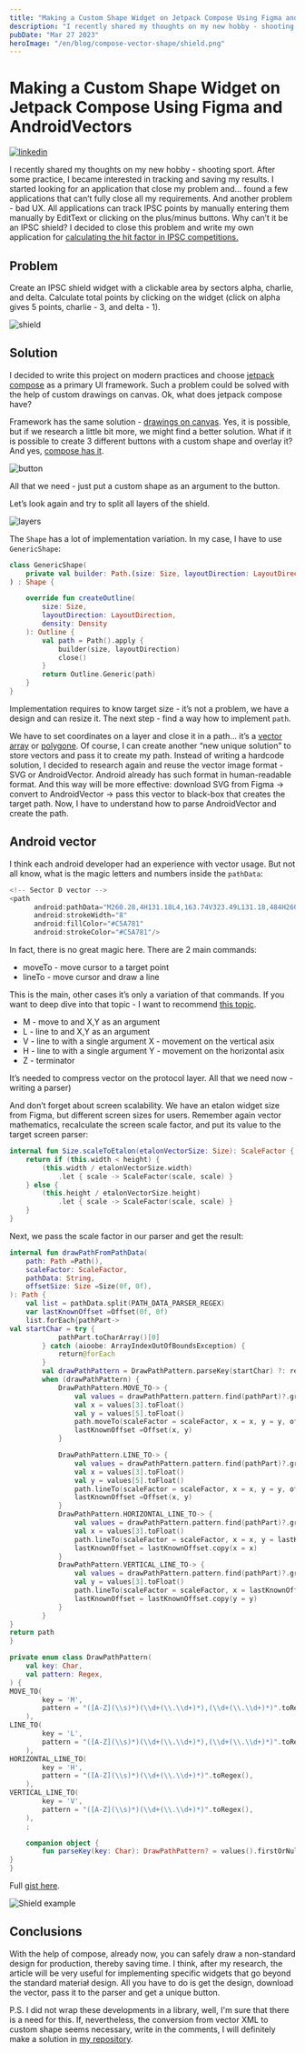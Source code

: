 ```yaml
---
title: "Making a Custom Shape Widget on Jetpack Compose Using Figma and AndroidVectors"
description: "I recently shared my thoughts on my new hobby - shooting sport. After some practice, I became interested in tracking and saving my results. I started looking for an application that close my problem and… found a few applications that can’t fully close all my requirements. And another problem - bad UX. All applications can track IPSC points by manually entering them manually by EditText or clicking on the plus/minus buttons. Why can’t it be an IPSC shield? I decided to close this problem and write my own application for calculating the hit factor in IPSC competitions."
pubDate: "Mar 27 2023"
heroImage: "/en/blog/compose-vector-shape/shield.png"
---
```

# Making a Custom Shape Widget on Jetpack Compose Using Figma and AndroidVectors

<a target="_blank" 
href="https://pavlovskiiilia.medium.com/making-a-custom-shape-widget-on-jetpack-compose-using-figma-and-androidvectors-ef264fc3e3de">
    <img alt="linkedin" src="/medium.svg"/>
</a>

I recently shared my thoughts on my new hobby - shooting sport. After some practice, I became interested in tracking and saving my results. I started looking for an application that close my problem and… found a few applications that can’t fully close all my requirements. And another problem - bad UX. All applications can track IPSC points by manually entering them manually by EditText or clicking on the plus/minus buttons. Why can’t it be an IPSC shield? I decided to close this problem and write my own application for [calculating the hit factor in IPSC competitions.](https://play.google.com/store/apps/details?id=by.bulba.ipsc.calculator)

## Problem

Create an IPSC shield widget with a clickable area by sectors alpha, charlie, and delta. Calculate total points by clicking on the widget (click on alpha gives 5 points, charlie - 3, and delta - 1).

![shield](shield.png)

## Solution

I decided to write this project on modern practices and choose [jetpack compose](https://developer.android.com/jetpack/compose?gclid=Cj0KCQjw2v-gBhC1ARIsAOQdKY1DTNgfsQS9vlnHLapHgj5DMfiaQ23qYEiiYL9NVcbv4RS-v130_iUaAlW2EALw_wcB&gclsrc=aw.ds) as a primary UI framework. Such a problem could be solved with the help of custom drawings on canvas. Ok, what does jetpack compose have?

Framework has the same solution - [drawings on canvas](https://developer.android.com/jetpack/compose/graphics/draw/overview). Yes, it is possible, but if we research a little bit more, we might find a better solution. What if it is possible to create 3 different buttons with a custom shape and overlay it? And yes, [compose has it](https://developer.android.com/reference/kotlin/androidx/compose/material/package-summary#Button(kotlin.Function0,androidx.compose.ui.Modifier,kotlin.Boolean,androidx.compose.foundation.interaction.MutableInteractionSource,androidx.compose.material.ButtonElevation,androidx.compose.ui.graphics.Shape,androidx.compose.foundation.BorderStroke,androidx.compose.material.ButtonColors,androidx.compose.foundation.layout.PaddingValues,kotlin.Function1)).

![button](button.png)

All that we need - just put a custom shape as an argument to the button.

Let’s look again and try to split all layers of the shield.

![layers](layers.png)

The `Shape` has a lot of implementation variation. In my case, I have to use `GenericShape`:

```kotlin
class GenericShape(
    private val builder: Path.(size: Size, layoutDirection: LayoutDirection) -> Unit
) : Shape {

    override fun createOutline(
        size: Size,
        layoutDirection: LayoutDirection,
        density: Density
    ): Outline {
        val path = Path().apply {
            builder(size, layoutDirection)
            close()
        }
        return Outline.Generic(path)
    }
}
```

Implementation requires to know target size - it’s not a problem, we have a design and can resize it. The next step - find a way how to implement `path`.

We have to set coordinates on a layer and close it in a path… it’s a [vector array](https://en.wikipedia.org/wiki/Vector_space) or [polygone](https://en.wikipedia.org/wiki/Polygon). Of course, I can create another “new unique solution” to store vectors and pass it to create my path. Instead of writing a hardcode solution, I decided to research again and reuse the vector image format - SVG or AndroidVector. Android already has such format in human-readable format. And this way will be more effective: download SVG from Figma → convert to AndroidVector → pass this vector to black-box that creates the target path. Now, I have to understand how to parse AndroidVector and create the path.

## Android vector

I think each android developer had an experience with vector usage. But not all know, what is the magic letters and numbers inside the `pathData`:

```kotlin
<!-- Sector D vector -->
<path
      android:pathData="M260.28,4H131.18L4,163.74V323.49L131.18,484H260.28L384.4,323.49V163.74L260.28,4Z"
      android:strokeWidth="8"
      android:fillColor="#C5A781"
      android:strokeColor="#C5A781"/>
```

In fact, there is no great magic here. There are 2 main commands:

- moveTo - move cursor to a target point
- lineTo - move cursor and draw a line

This is the main, other cases it’s only a variation of that commands. If you want to deep dive into that topic - I want to recommend [this topic](https://medium.com/@ali.muzaffar/understanding-vectordrawable-pathdata-commands-in-android-d56a6054610e). 

- M - move to and X,Y as an argument
- L - line to and X,Y as an argument
- V - line to with a single argument X - movement on the vertical asix
- H - line to with a single argument Y - movement on the horizontal asix
- Z - terminator

It’s needed to compress vector on the protocol layer. All that we need now - writing a parser)

And don’t forget about screen scalability. We have an etalon widget size from Figma, but different screen sizes for users. Remember again vector mathematics, recalculate the screen scale factor, and put its value to the target screen parser:

```kotlin
internal fun Size.scaleToEtalon(etalonVectorSize: Size): ScaleFactor {
    return if (this.width < height) {
        (this.width / etalonVectorSize.width)
            .let { scale -> ScaleFactor(scale, scale) }
    } else {
        (this.height / etalonVectorSize.height)
            .let { scale -> ScaleFactor(scale, scale) }
    }
}
```

Next, we pass the scale factor in our parser and get the result:

```kotlin
internal fun drawPathFromPathData(
    path: Path =Path(),
    scaleFactor: ScaleFactor,
    pathData: String,
    offsetSize: Size =Size(0f, 0f),
): Path {
    val list = pathData.split(PATH_DATA_PARSER_REGEX)
    var lastKnownOffset =Offset(0f, 0f)
    list.forEach{pathPart->
val startChar = try {
            pathPart.toCharArray()[0]
        } catch (aioobe: ArrayIndexOutOfBoundsException) {
            return@forEach
        }
        val drawPathPattern = DrawPathPattern.parseKey(startChar) ?: return@forEach
        when (drawPathPattern) {
            DrawPathPattern.MOVE_TO-> {
                val values = drawPathPattern.pattern.find(pathPart)?.groupValues ?: return@forEach
                val x = values[3].toFloat()
                val y = values[5].toFloat()
                path.moveTo(scaleFactor = scaleFactor, x = x, y = y, offsetSize = offsetSize)
                lastKnownOffset =Offset(x, y)
            }

            DrawPathPattern.LINE_TO-> {
                val values = drawPathPattern.pattern.find(pathPart)?.groupValues ?: return@forEach
                val x = values[3].toFloat()
                val y = values[5].toFloat()
                path.lineTo(scaleFactor = scaleFactor, x = x, y = y, offsetSize = offsetSize)
                lastKnownOffset =Offset(x, y)
            }
            DrawPathPattern.HORIZONTAL_LINE_TO-> {
                val values = drawPathPattern.pattern.find(pathPart)?.groupValues ?: return@forEach
                val x = values[3].toFloat()
                path.lineTo(scaleFactor = scaleFactor, x = x, y = lastKnownOffset.y, offsetSize = offsetSize)
                lastKnownOffset = lastKnownOffset.copy(x = x)
            }
            DrawPathPattern.VERTICAL_LINE_TO-> {
                val values = drawPathPattern.pattern.find(pathPart)?.groupValues ?: return@forEach
                val y = values[3].toFloat()
                path.lineTo(scaleFactor = scaleFactor, x = lastKnownOffset.x, y = y, offsetSize = offsetSize)
                lastKnownOffset = lastKnownOffset.copy(y = y)
            }
        }
}
return path
}

private enum class DrawPathPattern(
    val key: Char,
    val pattern: Regex,
) {
MOVE_TO(
        key = 'M',
        pattern = "([A-Z](\\s)*)(\\d+(\\.\\d+)*),(\\d+(\\.\\d+)*)".toRegex(),
    ),
LINE_TO(
        key = 'L',
        pattern = "([A-Z](\\s)*)(\\d+(\\.\\d+)*),(\\d+(\\.\\d+)*)".toRegex(),
    ),
HORIZONTAL_LINE_TO(
        key = 'H',
        pattern = "([A-Z](\\s)*)(\\d+(\\.\\d+)*)".toRegex(),
    ),
VERTICAL_LINE_TO(
        key = 'V',
        pattern = "([A-Z](\\s)*)(\\d+(\\.\\d+)*)".toRegex(),
    ),
    ;

    companion object {
        fun parseKey(key: Char): DrawPathPattern? = values().firstOrNull{ it.key == key}
}
}
```

Full [gist here](https://gist.github.com/IlyaPavlovskii/4bee00442263622e6250a60ae03491a3). 

![Shield example](shield-example.gif)

## Conclusions

With the help of compose, already now, you can safely draw a non-standard design for production, thereby saving time. I think, after my research, the article will be very useful for implementing specific widgets that go beyond the standard materiał design. All you have to do is get the design, download the vector, pass it to the parser and get a unique button.

P.S. I did not wrap these developments in a library, well, I'm sure that there is a need for this. If, nevertheless, the conversion from vector XML to custom shape seems necessary, write in the comments, I will definitely make a solution in [my repository](https://github.com/IlyaPavlovskii).